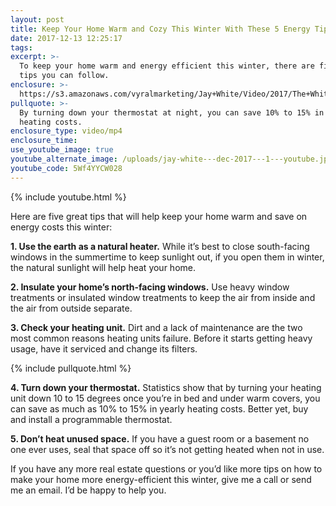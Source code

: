 ```yaml
---
layout: post
title: Keep Your Home Warm and Cozy This Winter With These 5 Energy Tips
date: 2017-12-13 12:25:17
tags:
excerpt: >-
  To keep your home warm and energy efficient this winter, there are five easy
  tips you can follow.
enclosure: >-
  https://s3.amazonaws.com/vyralmarketing/Jay+White/Video/2017/The+White+Group+%257C+Keep+Your+Home+Warm+and+Cozy+This+Winter+With+These+5+Energy+Tips.mp4
pullquote: >-
  By turning down your thermostat at night, you can save 10% to 15% in yearly
  heating costs.
enclosure_type: video/mp4
enclosure_time:
use_youtube_image: true
youtube_alternate_image: /uploads/jay-white---dec-2017---1---youtube.jpg
youtube_code: 5Wf4YYCW028
---
```



{% include youtube.html %}

Here are five great tips that will help keep your home warm and save on energy costs this winter:

**1. Use the earth as a natural heater.** While it’s best to close south-facing windows in the summertime to keep sunlight out, if you open them in winter, the natural sunlight will help heat your home.

**2. Insulate your home’s north-facing windows.** Use heavy window treatments or insulated window treatments to keep the air from inside and the air from outside separate.

**3. Check your heating unit.** Dirt and a lack of maintenance are the two most common reasons heating units failure. Before it starts getting heavy usage, have it serviced and change its filters.

{% include pullquote.html %}

**4. Turn down your thermostat.** Statistics show that by turning your heating unit down 10 to 15 degrees once you’re in bed and under warm covers, you can save as much as 10% to 15% in yearly heating costs. Better yet, buy and install a programmable thermostat.

**5. Don’t heat unused space.** If you have a guest room or a basement no one ever uses, seal that space off so it’s not getting heated when not in use.

If you have any more real estate questions or you’d like more tips on how to make your home more energy-efficient this winter, give me a call or send me an email. I’d be happy to help you.